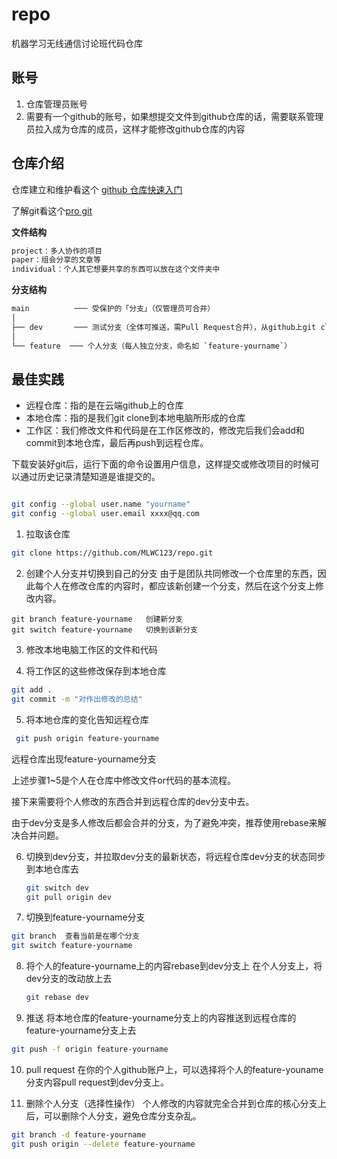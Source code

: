 # repo

机器学习无线通信讨论班代码仓库

## 账号

1. 仓库管理员账号
2. 需要有一个github的账号，如果想提交文件到github仓库的话，需要联系管理员拉入成为仓库的成员，这样才能修改github仓库的内容

## 仓库介绍

仓库建立和维护看这个 [github 仓库快速入门](https://docs.github.com/zh/repositories/creating-and-managing-repositories/quickstart-for-repositories)

了解git看这个[pro git](https://www.progit.cn/#_pro_git)

**文件结构**

```sh
project：多人协作的项目
paper：组会分享的文章等
individual：个人其它想要共享的东西可以放在这个文件夹中
```

**分支结构**

```sh
main          ─── 受保护的「分支」（仅管理员可合并）
│
├── dev       ─── 测试分支（全体可推送，需Pull Request合并），从github上git clone到本地电脑的时候默认拉取的是dev分支的最新变化
│
└── feature  ─── 个人分支（每人独立分支，命名如 `feature-yourname`）
```

## 最佳实践

- 远程仓库：指的是在云端github上的仓库
- 本地仓库：指的是我们git clone到本地电脑所形成的仓库
- 工作区：我们修改文件和代码是在工作区修改的，修改完后我们会add和commit到本地仓库，最后再push到远程仓库。

下载安装好git后，运行下面的命令设置用户信息，这样提交或修改项目的时候可以通过历史记录清楚知道是谁提交的。
```sh

git config --global user.name "yourname"
git config --global user.email xxxx@qq.com
```

1. 拉取该仓库
```sh
git clone https://github.com/MLWC123/repo.git
```

2. 创建个人分支并切换到自己的分支
   由于是团队共同修改一个仓库里的东西，因此每个人在修改仓库的内容时，都应该新创建一个分支，然后在这个分支上修改内容。

```shell
git branch feature-yourname   创建新分支
git switch feature-yourname   切换到该新分支
```


3. 修改本地电脑工作区的文件和代码

4. 将工作区的这些修改保存到本地仓库

```sh
git add .
git commit -m "对作出修改的总结"
```

5. 将本地仓库的变化告知远程仓库
 
  ```sh
   git push origin feature-yourname
   ```

   远程仓库出现feature-yourname分支

上述步骤1~5是个人在仓库中修改文件or代码的基本流程。

接下来需要将个人修改的东西合并到远程仓库的dev分支中去。

由于dev分支是多人修改后都会合并的分支，为了避免冲突，推荐使用rebase来解决合并问题。

6. 切换到dev分支，并拉取dev分支的最新状态，将远程仓库dev分支的状态同步到本地仓库去
   ```sh
   git switch dev
   git pull origin dev
   ```

6. 切换到feature-yourname分支

```sh
git branch  查看当前是在哪个分支
git switch feature-yourname
```

8. 将个人的feature-yourname上的内容rebase到dev分支上
在个人分支上，将dev分支的改动放上去

   ```sh
   git rebase dev
   ```

9. 推送
将本地仓库的feature-yourname分支上的内容推送到远程仓库的feature-yourname分支上去

```sh
git push -f origin feature-yourname
```

10.  pull request
在你的个人github账户上，可以选择将个人的feature-youname分支内容pull request到dev分支上。

11. 删除个人分支（选择性操作）
个人修改的内容就完全合并到仓库的核心分支上后，可以删除个人分支，避免仓库分支杂乱。
```sh
git branch -d feature-yourname
git push origin --delete feature-yourname
```


